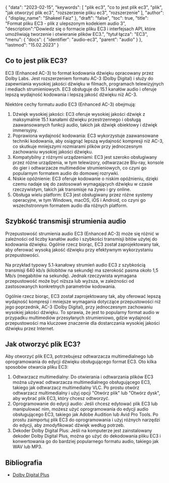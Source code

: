 {
"data": "2023-02-15",
  "keywords": [
"plik ec3",
"co to jest plik ec3",
"plik",
"jak otworzyć plik ec3",
"rozszerzenie pliku ec3",
"rozszerzenie"
],
  "author": {
"display_name": "Shakeel Faiz"
},
"draft": "false",
"toc": true,
"title": "Format pliku EC3 - plik z ulepszonym kodekiem audio 3",
  "description":"Dowiedz się o formacie pliku EC3 i interfejsach API, które umożliwiają tworzenie i otwieranie plików EC3.",
"tytuł łącza": "EC3",
  "menu": {
    "docs": {
      "identifier": "audio-ec3",
      "parent": "audio"
}
},
"lastmod": "15.02.2023"
}

## Co to jest plik EC3?

EC3 (Enhanced AC-3) to format kodowania dźwięku opracowany przez Dolby Labs. Jest rozszerzeniem formatu AC-3 (Dolby Digital) i służy do zapewniania wysokiej jakości dźwięku w filmach, programach telewizyjnych i mediach strumieniowych. EC3 obsługuje do 15.1 kanałów audio i oferuje lepszą wydajność kodowania i lepszą jakość dźwięku niż AC-3.

Niektóre cechy formatu audio EC3 (Enhanced AC-3) obejmują:

1. Dźwięk wysokiej jakości: EC3 oferuje wysokiej jakości dźwięk z maksymalnie 15.1 kanałami dźwięku przestrzennego i obsługą zaawansowanych funkcji audio, takich jak dźwięk obiektowy i dźwięk immersyjny.
2. Poprawiona wydajność kodowania: EC3 wykorzystuje zaawansowane techniki kodowania, aby osiągnąć lepszą wydajność kompresji niż AC-3, co skutkuje mniejszymi rozmiarami plików przy jednoczesnym zachowaniu wysokiej jakości dźwięku.
3. Kompatybilny z różnymi urządzeniami: EC3 jest szeroko obsługiwany przez różne urządzenia, w tym telewizory, odtwarzacze Blu-ray, konsole do gier i odtwarzacze multimediów strumieniowych, co czyni go popularnym formatem audio do domowej rozrywki.
4. Niskie opóźnienie: EC3 oferuje kodowanie o niskim opóźnieniu, dzięki czemu nadaje się do zastosowań wymagających dźwięku w czasie rzeczywistym, takich jak transmisje na żywo i gry online.
5. Obsługa wielu platform: EC3 jest obsługiwany przez różne systemy operacyjne, w tym Windows, macOS, iOS i Android, co czyni go wszechstronnym formatem audio dla różnych platform.

## Szybkość transmisji strumienia audio

Przepustowość strumienia audio EC3 (Enhanced AC-3) może się różnić w zależności od liczby kanałów audio i szybkości transmisji bitów użytej do kodowania dźwięku. Ogólnie rzecz biorąc, EC3 został zaprojektowany tak, aby oferować wysoką jakość dźwięku przy efektywnym wykorzystaniu przepustowości.

Na przykład typowy 5.1-kanałowy strumień audio EC3 z szybkością transmisji 640 kb/s (kilobitów na sekundę) ma szerokość pasma około 1,5 Mb/s (megabitów na sekundę). Jednak rzeczywista wymagana przepustowość może być niższa lub wyższa, w zależności od zastosowanych konkretnych parametrów kodowania.

Ogólnie rzecz biorąc, EC3 został zaprojektowany tak, aby oferować lepszą wydajność kompresji i mniejsze wymagania dotyczące przepustowości niż jego poprzednik, AC-3 (Dolby Digital), przy jednoczesnym zachowaniu wysokiej jakości dźwięku. To sprawia, że jest to popularny format audio w przypadku multimediów przesyłanych strumieniowo, gdzie wydajność przepustowości ma kluczowe znaczenie dla dostarczania wysokiej jakości dźwięku przez Internet.

## Jak otworzyć plik EC3?

Aby otworzyć plik EC3, potrzebujesz odtwarzacza multimedialnego lub oprogramowania do edycji dźwięku obsługującego format EC3. Oto kilka sposobów otwarcia pliku EC3:

1. Odtwarzacz multimedialny: Do otwierania i odtwarzania plików EC3 można używać odtwarzacza multimedialnego obsługującego EC3, takiego jak odtwarzacz multimedialny VLC. Po prostu otwórz odtwarzacz multimedialny i użyj opcji "Otwórz plik" lub "Otwórz dysk", aby wybrać plik EC3, który chcesz odtworzyć.
2. Oprogramowanie do edycji audio: Jeśli chcesz edytować plik EC3 lub manipulować nim, możesz użyć oprogramowania do edycji audio obsługującego EC3, takiego jak Adobe Audition lub Avid Pro Tools. Po prostu zaimportuj plik EC3 do oprogramowania i użyj różnych narzędzi do edycji, aby zmodyfikować dźwięk według potrzeb.
3. Dekoder Dolby Digital Plus: Jeśli na komputerze jest zainstalowany dekoder Dolby Digital Plus, można go użyć do dekodowania pliku EC3 i konwertowania go do bardziej popularnego formatu audio, takiego jak WAV lub MP3.

## Bibliografia
* [Dolby Digital Plus](https://en.wikipedia.org/wiki/Dolby_Digital_Plus)

